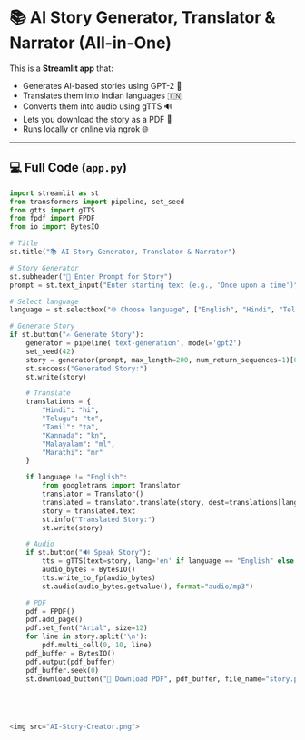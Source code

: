 # 📚 AI Story Generator, Translator & Narrator (All-in-One)

This is a **Streamlit app** that:
- Generates AI-based stories using GPT-2 🤖
- Translates them into Indian languages 🇮🇳
- Converts them into audio using gTTS 🔊
- Lets you download the story as a PDF 📄
- Runs locally or online via ngrok 🌐

---

## 💻 Full Code (`app.py`)

```python
import streamlit as st
from transformers import pipeline, set_seed
from gtts import gTTS
from fpdf import FPDF
from io import BytesIO

# Title
st.title("📚 AI Story Generator, Translator & Narrator")

# Story Generator
st.subheader("📝 Enter Prompt for Story")
prompt = st.text_input("Enter starting text (e.g., 'Once upon a time')")

# Select language
language = st.selectbox("🌐 Choose language", ["English", "Hindi", "Telugu", "Tamil", "Kannada", "Malayalam", "Marathi"])

# Generate Story
if st.button("✍️ Generate Story"):
    generator = pipeline('text-generation', model='gpt2')
    set_seed(42)
    story = generator(prompt, max_length=200, num_return_sequences=1)[0]['generated_text']
    st.success("Generated Story:")
    st.write(story)

    # Translate
    translations = {
        "Hindi": "hi",
        "Telugu": "te",
        "Tamil": "ta",
        "Kannada": "kn",
        "Malayalam": "ml",
        "Marathi": "mr"
    }

    if language != "English":
        from googletrans import Translator
        translator = Translator()
        translated = translator.translate(story, dest=translations[language])
        story = translated.text
        st.info("Translated Story:")
        st.write(story)

    # Audio
    if st.button("🔊 Speak Story"):
        tts = gTTS(text=story, lang='en' if language == "English" else translations[language])
        audio_bytes = BytesIO()
        tts.write_to_fp(audio_bytes)
        st.audio(audio_bytes.getvalue(), format="audio/mp3")

    # PDF
    pdf = FPDF()
    pdf.add_page()
    pdf.set_font("Arial", size=12)
    for line in story.split('\n'):
        pdf.multi_cell(0, 10, line)
    pdf_buffer = BytesIO()
    pdf.output(pdf_buffer)
    pdf_buffer.seek(0)
    st.download_button("📄 Download PDF", pdf_buffer, file_name="story.pdf")





<img src="AI-Story-Creator.png">
